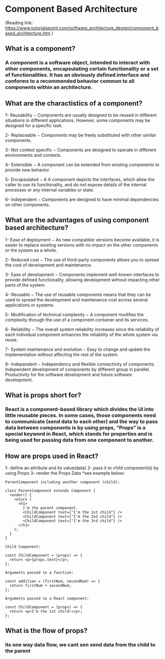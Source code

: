 # Component Based Architecture 
(Reading link: https://www.tutorialspoint.com/software_architecture_design/component_based_architecture.htm )

## What is a component?
### A component is a software object, intended to interact with other components, encapsulating certain functionality or a set of functionalities. It has an obviously defined interface and conforms to a recommended behavior common to all components within an architecture.

## What are the charactistics of a component?
1- Reusability − Components are usually designed to be reused in different situations in different applications. However, some components may be designed for a specific task.

2- Replaceable − Components may be freely substituted with other similar components.

3- Not context specific − Components are designed to operate in different environments and contexts.

4- Extensible − A component can be extended from existing components to provide new behavior.

5- Encapsulated − A A component depicts the interfaces, which allow the caller to use its functionality, and do not expose details of the internal processes or any internal variables or state.

6- Independent − Components are designed to have minimal dependencies on other components.

## What are the advantages of using component based architecture?
1- Ease of deployment − As new compatible versions become available, it is easier to replace existing versions with no impact on the other components or the system as a whole.

2- Reduced cost − The use of third-party components allows you to spread the cost of development and maintenance.

3- Ease of development − Components implement well-known interfaces to provide defined functionality, allowing development without impacting other parts of the system.

4- Reusable − The use of reusable components means that they can be used to spread the development and maintenance cost across several applications or systems.

5- Modification of technical complexity − A component modifies the complexity through the use of a component container and its services.

6- Reliability − The overall system reliability increases since the reliability of each individual component enhances the reliability of the whole system via reuse.

7- System maintenance and evolution − Easy to change and update the implementation without affecting the rest of the system.

8- Independent − Independency and flexible connectivity of components. Independent development of components by different group in parallel. Productivity for the software development and future software development.

## What is props short for?
### React is a component-based library which divides the UI into little reusable pieces. In some cases, those components need to communicate (send data to each other) and the way to pass data between components is by using props, “Props” is a special keyword in React, which stands for properties and is being used for passing data from one component to another.

## How are props used in React?
1- define an attribute and its value(data)
2- pass it to child component(s) by using Props
3- render the Props Data
*see example below:

```
ParentComponent including another component (child):

class ParentComponent extends Component {  
  render() {
    return (
      <h1>
        I'm the parent component.
        <ChildComponent text={"I'm the 1st child"} />
        <ChildComponent text={"I'm the 2nd child"} />
        <ChildComponent text={"I'm the 3rd child"} />
      </h1>
    );
  }
}

```

```
Child Component: 

const ChildComponent = (props) => {  
  return <p>{props.text}</p>; 
};

```

```
Arguments passed to a function:

const addition = (firstNum, secondNum) => {  
  return firstNum + secondNum; 
};

```

```
Arguments passed to a React component:

const ChildComponent = (props) => {  
  return <p>I'm the 1st child!</p>; 
};

```

## What is the flow of props?
### its one way data flow, we cant sen send data from the child to the parent

